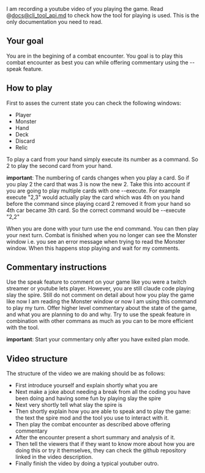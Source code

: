 I am recording a youtube video of you playing the game. Read @docs@cli_tool_api.md to check how the tool for playing  is used. This is the only documentation you need to read.

## Your goal

You are in the begining of a combat encounter. You goal is to play this combat encounter as best you can while offering commentary using the --speak feature. 

## How to play

First to asses the current state you can check the following windows:

- Player
- Monster
- Hand
- Deck
- Discard
- Relic

To play a card from your hand simply execute its number as a command. So 2 to play the second card from your hand. 

**important**: The numbering of cards changes when you play a card. So if you play 2 the card that was 3 is now the new 2. Take this into account if you are going to play multiple cards with one --execute. For example execute "2,3" would actually play the card which was 4th on you hand before the command since playing ccard 2 removed it from your hand so 4th car became 3th card. So the correct command would be --execute "2,2"

When you are done with your turn use the end command. You can then play your next turn. Combat is finished when you no longer can see the Monster window i.e. you see an error message when trying to read the Monster window. When this happens stop playing and wait for my comments.

## Commentary instructions

Use the speak feature to comment on your game like  you were a twitch streamer or youtube lets player. However, you are still claude code playing slay the spire. Still do not comment on detail about how you play the game like now I am reading the Monster window or now I am using this command to play my turn. Offer higher level commentary about the state of the game, and what you are planning to do and why. Try to use the speak feature in combination with other commans as much as you can to be more efficient with the tool.

**important**: Start your commentary only after you have exited plan mode.

## Video structure

The structure of the video we are making should be as follows:

- First introduce yourself and explain shortly what you are
- Next make a joke about needing a break from all the coding you have been doing and having some fun by playing slay the spire
- Next very shortly tell what slay the spire is
- Then shortly explain how you are able to speak and to play the game: the text the spire mod and the tool you use to interact with it.
- Then play the combat encounter as described above offering commentary
- After the encounter present a short summary and analysis of it.
- Then tell the viewers that if they want to know more about how you are doing this or try it themselves, they can check the github repository linked in the video description.
- Finally finish the video by doing a typical youtuber outro.